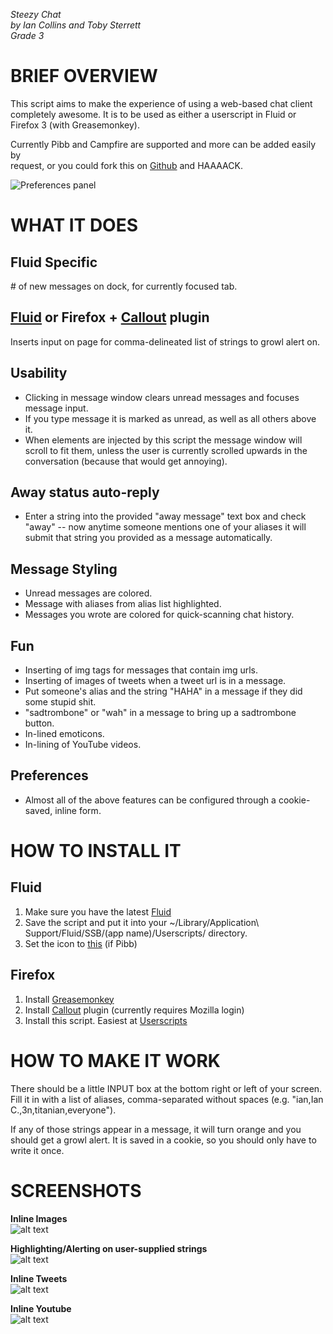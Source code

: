 *Steezy Chat*  
*by Ian Collins and Toby Sterrett*  
*Grade 3*


BRIEF OVERVIEW
==============

  This script aims to make the experience of using a web-based chat client    
  completely awesome. It is to be used as either a userscript in Fluid or 
  Firefox 3 (with Greasemonkey).
  
  Currently Pibb and Campfire are supported and more can be added easily by    
  request, or you could fork this on [Github][gh] and HAAAACK.

  ![Preferences panel][1]
  
WHAT IT DOES
============

Fluid Specific
--------------

\# of new messages on dock, for currently focused tab.

[Fluid][fluid] or Firefox + [Callout][cp] plugin
------------------------------------------------  

Inserts input on page for comma-delineated list of strings to growl 
alert on.

Usability
---------

  - Clicking in message window clears unread messages and focuses message 
    input.
  - If you type message it is marked as unread, as well as all others above 
    it.
  - When elements are injected by this script the message window will scroll
    to fit them, unless the user is currently scrolled upwards in the 
    conversation (because that would get annoying).
    
Away status auto-reply
----------------------
  - Enter a string into the provided "away message" text box and check "away" 
    -- now anytime someone mentions one of your aliases it will submit that 
    string you provided as a message automatically. 
  
Message Styling
---------------

  - Unread messages are colored. 
  - Message with aliases from alias list highlighted.
  - Messages you wrote are colored for quick-scanning chat history.
  
Fun
---
  - Inserting of img tags for messages that contain img urls. 
  - Inserting of images of tweets when a tweet url is in a message.
  - Put someone's alias and the string "HAHA" in a message if they did some 
    stupid shit.
  - "sadtrombone" or "wah" in a message to bring up a sadtrombone button.
  - In-lined emoticons.
  - In-lining of YouTube videos. 
  
Preferences
-----------
  - Almost all of the above features can be configured through a cookie-saved, 
    inline form.
  
HOW TO INSTALL IT
=================
  
Fluid
-----
  1.  Make sure you have the latest [Fluid][fluid]
  2.  Save the script and put it into your ~/Library/Application\ 
      Support/Fluid/SSB/(app name)/Userscripts/
      directory.
  3.  Set the icon to [this][icon] (if Pibb)      
  
Firefox
-------
  1.  Install [Greasemonkey][gm]
  2.  Install [Callout][cp] plugin (currently requires Mozilla login) 
  3.  Install this script. Easiest at [Userscripts][us]      
        
HOW TO MAKE IT WORK
===================

  There should be a little INPUT box at the bottom right or left of your 
  screen. Fill it in with a list of aliases, comma-separated without spaces 
  (e.g. "ian,Ian C.,3n,titanian,everyone").

  If any of those strings appear in a message, it will turn orange and you 
  should get a growl alert. It is saved in a cookie, so you should only have
  to write it once. 

SCREENSHOTS
===========

**Inline Images**  
  ![alt text][2]  

**Highlighting/Alerting on user-supplied strings**  
  ![alt text][3]  

**Inline Tweets**  
  ![alt text][4]  

**Inline Youtube**    
  ![alt text][5]  

  [fluid]: http://www.fluidapp.com
  [gh]: http://github.com/3n/steezy-pibb/tree/master
  [gm]: https://addons.mozilla.org/en-US/firefox/addon/748
  [us]: http://userscripts.org/scripts/show/30798d
  [icon]: http://dl.getdropbox.com/u/33956/pibb_icon.png
  [cp]:https://addons.mozilla.org/en-US/firefox/addon/7458
  [1]: http://img.skitch.com/20081013-dudy64iaqfpj9mijeuwaym5akq.jpg
  [2]: http://img.skitch.com/20081013-nkx3m7rrgaj8qhxxciuiqp3yrb.jpg
  [3]: http://img.skitch.com/20081013-k74s79f1kxm8t969m4cbejurjw.jpg
  [4]: http://img.skitch.com/20081013-tjqq2sb52p2xtk2gi4sqjrargp.jpg
  [5]: http://img.skitch.com/20081013-1qqqetudp1a4f2kk9xwuhqgxip.jpg